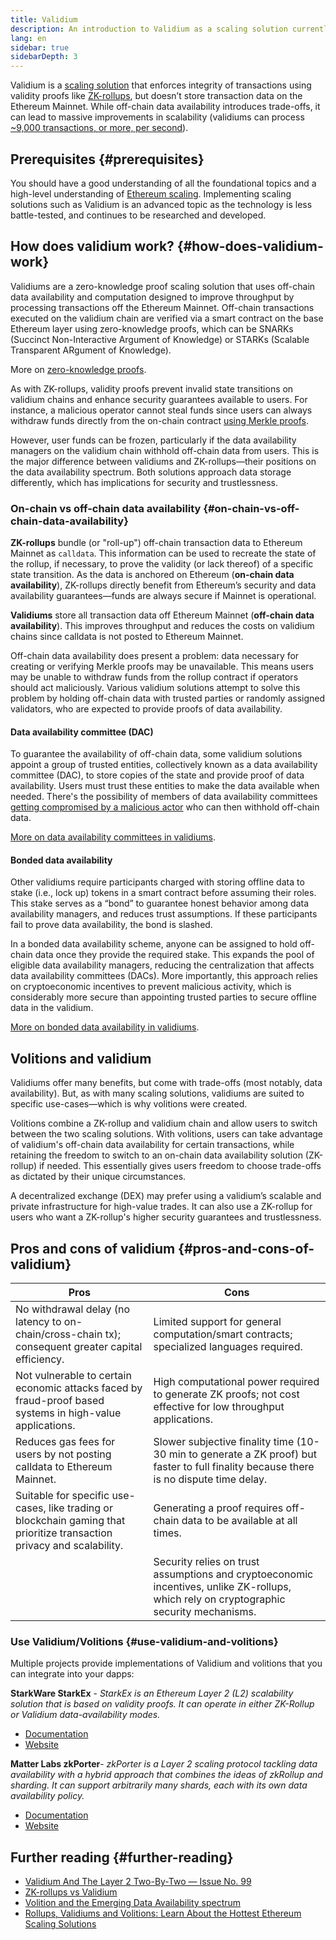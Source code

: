 ```yaml
---
title: Validium
description: An introduction to Validium as a scaling solution currently utilized by the Ethereum community.
lang: en
sidebar: true
sidebarDepth: 3
---
```


Validium is a [scaling solution](/developers/docs/scaling/) that enforces integrity of transactions using validity proofs like [ZK-rollups](/developers/docs/scaling/zk-rollups/), but doesn’t store transaction data on the Ethereum Mainnet. While off-chain data availability introduces trade-offs, it can lead to massive improvements in scalability (validiums can process [~9,000 transactions, or more, per second](https://blog.matter-labs.io/zkrollup-vs-validium-starkex-5614e38bc263)).

## Prerequisites {#prerequisites}

You should have a good understanding of all the foundational topics and a high-level understanding of [Ethereum scaling](/developers/docs/scaling/). Implementing scaling solutions such as Validium is an advanced topic as the technology is less battle-tested, and continues to be researched and developed.

## How does validium work? {#how-does-validium-work}

Validiums are a zero-knowledge proof scaling solution that uses off-chain data availability and computation designed to improve throughput by processing transactions off the Ethereum Mainnet. Off-chain transactions executed on the validium chain are verified via a smart contract on the base Ethereum layer using zero-knowledge proofs, which can be SNARKs (Succinct Non-Interactive Argument of Knowledge) or STARKs (Scalable Transparent ARgument of Knowledge).

More on [zero-knowledge proofs](https://consensys.net/blog/blockchain-explained/zero-knowledge-proofs-starks-vs-snarks/).

As with ZK-rollups, validity proofs prevent invalid state transitions on validium chains and enhance security guarantees available to users. For instance, a malicious operator cannot steal funds since users can always withdraw funds directly from the on-chain contract [using Merkle proofs](/developers/tutorials/merkle-proofs-for-offline-data-integrity/).

However, user funds can be frozen, particularly if the data availability managers on the validium chain withhold off-chain data from users. This is the major difference between validiums and ZK-rollups—their positions on the data availability spectrum. Both solutions approach data storage differently, which has implications for security and trustlessness.

### On-chain vs off-chain data availability {#on-chain-vs-off-chain-data-availability}

**ZK-rollups** bundle (or "roll-up") off-chain transaction data to Ethereum Mainnet as `calldata`. This information can be used to recreate the state of the rollup, if necessary, to prove the validity (or lack thereof) of a specific state transition. As the data is anchored on Ethereum (**on-chain data availability**), ZK-rollups directly benefit from Ethereum’s security and data availability guarantees—funds are always secure if Mainnet is operational.

**Validiums** store all transaction data off Ethereum Mainnet (**off-chain data availability**). This improves throughput and reduces the costs on validium chains since calldata is not posted to Ethereum Mainnet.

Off-chain data availability does present a problem: data necessary for creating or verifying Merkle proofs may be unavailable. This means users may be unable to withdraw funds from the rollup contract if operators should act maliciously. Various validium solutions attempt to solve this problem by holding off-chain data with trusted parties or randomly assigned validators, who are expected to provide proofs of data availability.

#### Data availability committee (DAC)

To guarantee the availability of off-chain data, some validium solutions appoint a group of trusted entities, collectively known as a data availability committee (DAC), to store copies of the state and provide proof of data availability. Users must trust these entities to make the data available when needed. There's the possibility of members of data availability committees [getting compromised by a malicious actor](https://notes.ethereum.org/DD7GyItYQ02d0ax_X-UbWg?view) who can then withhold off-chain data.

[More on data availability committees in validiums](https://medium.com/starkware/data-availability-e5564c416424).

#### Bonded data availability

Other validiums require participants charged with storing offline data to stake (i.e., lock up) tokens in a smart contract before assuming their roles. This stake serves as a “bond” to guarantee honest behavior among data availability managers, and reduces trust assumptions. If these participants fail to prove data availability, the bond is slashed.

In a bonded data availability scheme, anyone can be assigned to hold off-chain data once they provide the required stake. This expands the pool of eligible data availability managers, reducing the centralization that affects data availability committees (DACs). More importantly, this approach relies on cryptoeconomic incentives to prevent malicious activity, which is considerably more secure than appointing trusted parties to secure offline data in the validium.

[More on bonded data availability in validiums](https://blog.matter-labs.io/zkporter-a-breakthrough-in-l2-scaling-ed5e48842fbf).

## Volitions and validium

Validiums offer many benefits, but come with trade-offs (most notably, data availability). But, as with many scaling solutions, validiums are suited to specific use-cases—which is why volitions were created.

Volitions combine a ZK-rollup and validium chain and allow users to switch between the two scaling solutions. With volitions, users can take advantage of validium's off-chain data availability for certain transactions, while retaining the freedom to switch to an on-chain data availability solution (ZK-rollup) if needed. This essentially gives users freedom to choose trade-offs as dictated by their unique circumstances.

A decentralized exchange (DEX) may prefer using a validium’s scalable and private infrastructure for high-value trades. It can also use a ZK-rollup for users who want a ZK-rollup's higher security guarantees and trustlessness.

## Pros and cons of validium {#pros-and-cons-of-validium}

| Pros                                                                                                                    | Cons                                                                                                                                    |
| ----------------------------------------------------------------------------------------------------------------------- | --------------------------------------------------------------------------------------------------------------------------------------- |
| No withdrawal delay (no latency to on-chain/cross-chain tx); consequent greater capital efficiency.                     | Limited support for general computation/smart contracts; specialized languages required.                                                |
| Not vulnerable to certain economic attacks faced by fraud-proof based systems in high-value applications.               | High computational power required to generate ZK proofs; not cost effective for low throughput applications.                            |
| Reduces gas fees for users by not posting calldata to Ethereum Mainnet.                                                 | Slower subjective finality time (10-30 min to generate a ZK proof) but faster to full finality because there is no dispute time delay.  |
| Suitable for specific use-cases, like trading or blockchain gaming that prioritize transaction privacy and scalability. | Generating a proof requires off-chain data to be available at all times.                                                                |
|                                                                                                                         | Security relies on trust assumptions and cryptoeconomic incentives, unlike ZK-rollups, which rely on cryptographic security mechanisms. |

### Use Validium/Volitions {#use-validium-and-volitions}

Multiple projects provide implementations of Validium and volitions that you can integrate into your dapps:

**StarkWare StarkEx** - _StarkEx is an Ethereum Layer 2 (L2) scalability solution that is based on validity proofs. It can operate in either ZK-Rollup or Validium data-availability modes._

- [Documentation](https://docs.starkware.co/starkex-v4/starkex-deep-dive/data-availability-modes#validium)
- [Website](https://starkware.co/starkex/)

**Matter Labs zkPorter**- _zkPorter is a Layer 2 scaling protocol tackling data availability with a hybrid approach that combines the ideas of zkRollup and sharding. It can support arbitrarily many shards, each with its own data availability policy._

- [Documentation](https://docs.zksync.io/zkevm/#what-is-zkporter)
- [Website](https://zksync.io/)

## Further reading {#further-reading}

- [Validium And The Layer 2 Two-By-Two — Issue No. 99](https://www.buildblockchain.tech/newsletter/issues/no-99-validium-and-the-layer-2-two-by-two)
- [ZK-rollups vs Validium](https://blog.matter-labs.io/zkrollup-vs-validium-starkex-5614e38bc263)
- [Volition and the Emerging Data Availability spectrum](https://medium.com/starkware/volition-and-the-emerging-data-availability-spectrum-87e8bfa09bb)
- [Rollups, Validiums and Volitions: Learn About the Hottest Ethereum Scaling Solutions](https://www.defipulse.com/blog/rollups-validiums-and-volitions-learn-about-the-hottest-ethereum-scaling-solutions)
